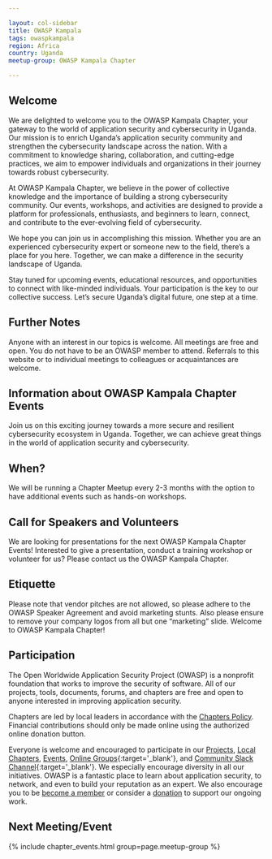 ```yaml
---

layout: col-sidebar
title: OWASP Kampala
tags: owaspkampala
region: Africa
country: Uganda
meetup-group: OWASP Kampala Chapter

---
```


## Welcome
We are delighted to welcome you to the OWASP Kampala Chapter, your gateway to the world of application security and cybersecurity in Uganda.
Our mission is to enrich Uganda’s application security community and strengthen the cybersecurity landscape across the nation. With a commitment to knowledge sharing, collaboration, and cutting-edge practices, we aim to empower individuals and organizations in their journey towards robust cybersecurity.

At OWASP Kampala Chapter, we believe in the power of collective knowledge and the importance of building a strong cybersecurity community. Our events, workshops, and activities are designed to provide a platform for professionals, enthusiasts, and beginners to learn, connect, and contribute to the ever-evolving field of cybersecurity.

We hope you can join us in accomplishing this mission. Whether you are an experienced cybersecurity expert or someone new to the field, there’s a place for you here. Together, we can make a difference in the security landscape of Uganda.

Stay tuned for upcoming events, educational resources, and opportunities to connect with like-minded individuals. Your participation is the key to our collective success. Let’s secure Uganda’s digital future, one step at a time.

## Further Notes
Anyone with an interest in our topics is welcome. All meetings are free and open. You do not have to be an OWASP member to attend. Referrals to this website or to individual meetings to colleagues or acquaintances are welcome.

## Information about OWASP Kampala Chapter Events

Join us on this exciting journey towards a more secure and resilient cybersecurity ecosystem in Uganda. Together, we can achieve great things in the world of application security and cybersecurity.

## When?

We will be running a Chapter Meetup every 2-3 months with the option to have additional events such as hands-on workshops.

## Call for Speakers and Volunteers

We are looking for presentations for the next OWASP Kampala Chapter Events! Interested to give a presentation, conduct a training workshop or volunteer for us? Please contact us the OWASP Kampala Chapter.

## Etiquette

Please note that vendor pitches are not allowed, so please adhere to the OWASP Speaker Agreement and avoid marketing stunts. Also please ensure to remove your company logos from all but one “marketing” slide.
Welcome to OWASP Kampala Chapter!

## Participation
The Open Worldwide Application Security Project (OWASP) is a nonprofit foundation that works to improve the security of software. All of our projects, tools, documents, forums, and chapters are free and open to anyone interested in improving application security. 

Chapters are led by local leaders in accordance with the [Chapters Policy](/www-policy/operational/chapters). Financial contributions should only be made online using the authorized online donation button. 

Everyone is welcome and encouraged to participate in our [Projects](/projects/), [Local Chapters](/chapters/), [Events](/events/), [Online Groups](https://groups.google.com/a/owasp.com/){:target='_blank'}, and [Community Slack Channel](https://owasp.slack.com/){:target='_blank'}. We especially encourage diversity in all our initiatives. OWASP is a fantastic place to learn about application security, to network, and even to build your reputation as an expert. We also encourage you to be [become a member](/membership/) or consider a [donation](/donate/) to support our ongoing work.

## Next Meeting/Event 

{% include chapter_events.html group=page.meetup-group %}



